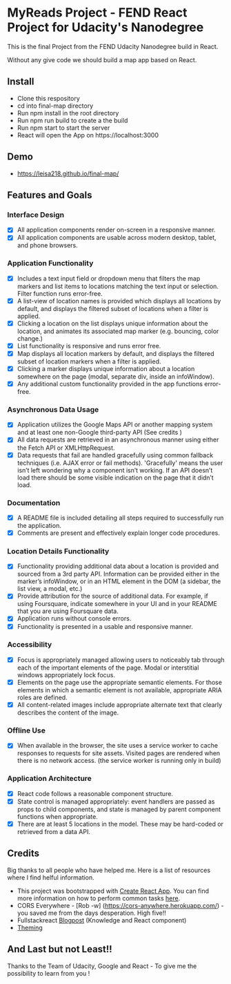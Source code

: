 # MyReads Project - FEND React Project for Udacity's Nanodegree

This is the final Project from the FEND Udacity Nanodegree build in React.

Without any give code we should build a map app based on React. 

## Install 
- Clone this respository
- cd into final-map directory
- Run npm install in the root directory
- Run npm run build to create a the build
- Run npm start to start the server
- React will open the App on https://localhost:3000

## Demo
- https://leisa218.github.io/final-map/

## Features and Goals

### Interface Design

- [x] All application components render on-screen in a responsive manner.
- [x] All application components are usable across modern desktop, tablet, and phone browsers.

### Application Functionality

- [x] Includes a text input field or dropdown menu that filters the map markers and list items to locations matching the text input or selection. Filter function runs error-free.
- [x] A list-view of location names is provided which displays all locations by default, and displays the filtered subset of locations when a filter is applied.
- [x] Clicking a location on the list displays unique information about the location, and animates its associated map marker (e.g. bouncing, color change.)
- [x] List functionality is responsive and runs error free.
- [x] Map displays all location markers by default, and displays the filtered subset of location markers when a filter is applied.
- [x] Clicking a marker displays unique information about a location somewhere on the page (modal, separate div, inside an infoWindow).
- [x] Any additional custom functionality provided in the app functions error-free.

### Asynchronous Data Usage

- [x] Application utilizes the Google Maps API or another mapping system and at least one non-Google third-party API (See credits )
- [x] All data requests are retrieved in an asynchronous manner using either the Fetch API or XMLHttpRequest.
- [x] Data requests that fail are handled gracefully using common fallback techniques (i.e. AJAX error or fail methods). 'Gracefully' means the user isn’t left wondering why a component isn’t working. If an API doesn’t load there should be some visible indication on the page that it didn’t load. 

### Documentation

- [x] A README file is included detailing all steps required to successfully run the application.
- [x] Comments are present and effectively explain longer code procedures.

### Location Details Functionality

- [x] Functionality providing additional data about a location is provided and sourced from a 3rd party API. Information can be provided either in the marker’s infoWindow, or in an HTML element in the DOM (a sidebar, the list view, a modal, etc.)
- [x] Provide attribution for the source of additional data. For example, if using Foursquare, indicate somewhere in your UI and in your README that you are using Foursquare data.
- [x] Application runs without console errors.
- [x] Functionality is presented in a usable and responsive manner.

### Accessibility

- [x] Focus is appropriately managed allowing users to noticeably tab through each of the important elements of the page. Modal or interstitial windows appropriately lock focus.
- [x] Elements on the page use the appropriate semantic elements. For those elements in which a semantic element is not available, appropriate ARIA roles are defined.
- [x] All content-related images include appropriate alternate text that clearly describes the content of the image. 

### Offline Use

- [x] When available in the browser, the site uses a service worker to cache responses to requests for site assets. Visited pages are rendered when there is no network access. (the service worker is running only in build)

### Application Architecture

- [x] React code follows a reasonable component structure.
- [x] State control is managed appropriately: event handlers are passed as props to child components, and state is managed by parent component functions when appropriate.
- [x] There are at least 5 locations in the model. These may be hard-coded or retrieved from a data API.

## Credits

Big thanks to all people who have helped me. Here is a list of resources where I find helful information.

- This project was bootstrapped with [Create React App](https://github.com/facebookincubator/create-react-app). You can find more information on how to perform common tasks [here](https://github.com/facebookincubator/create-react-app/blob/master/packages/react-scripts/template/README.md).
- CORS Everywhere - [Rob -w] (https://cors-anywhere.herokuapp.com/) - you saved me from the days desperation. High five!!
- Fullstackreact [Blogpost](https://www.fullstackreact.com/articles/how-to-write-a-google-maps-react-component/) (Knowledge and React component)
- [Theming](https://react-materialize.github.io/#/)

## And Last but not Least!!

Thanks to the Team of Udacity, Google and React - To give me the possibility to learn from you ! 


